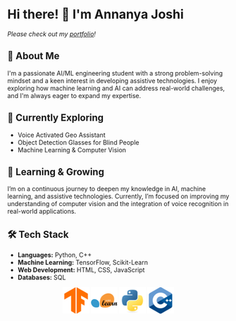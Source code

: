 # Hi there! 👋 I'm Annanya Joshi

*Please check out my [portfolio](https://an.github.io/portfolio/)!*

## 🚀 About Me
I'm a passionate AI/ML engineering student with a strong problem-solving mindset and a keen interest in developing assistive technologies. I enjoy exploring how machine learning and AI can address real-world challenges, and I'm always eager to expand my expertise.

## 🔭 Currently Exploring
- Voice Activated Geo Assistant
- Object Detection Glasses for Blind People
- Machine Learning & Computer Vision

## 🌱 Learning & Growing
I’m on a continuous journey to deepen my knowledge in AI, machine learning, and assistive technologies. Currently, I’m focused on improving my understanding of computer vision and the integration of voice recognition in real-world applications.

## 🛠️ Tech Stack
- **Languages:** Python, C++
- **Machine Learning:** TensorFlow, Scikit-Learn
- **Web Development:** HTML, CSS, JavaScript
- **Databases:** SQL

<div align="center">
  <img src="https://github.com/devicons/devicon/blob/master/icons/tensorflow/tensorflow-original.svg" title="TensorFlow" alt="TensorFlow" width="60" />
  <img src="https://github.com/devicons/devicon/blob/master/icons/scikitlearn/scikitlearn-original.svg" title="Scikit-Learn" alt="Scikit-Learn" width="60" />
  <img src="https://github.com/devicons/devicon/blob/master/icons/python/python-original.svg" title="Python" alt="Python" width="60" />
  <img src="https://github.com/devicons/devicon/blob/master/icons/cplusplus/cplusplus-original.svg" title="C++" alt="C++" width="60" />
</div>
